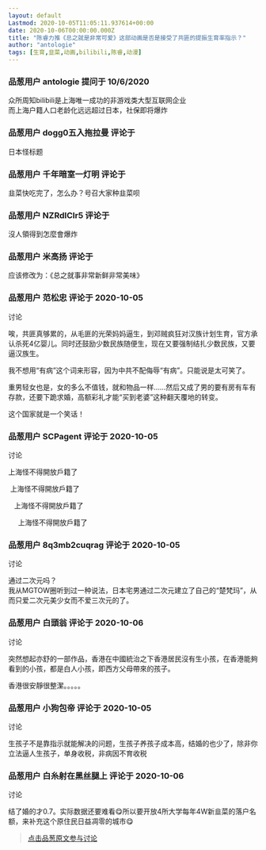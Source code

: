 ```yaml
---
layout: default
Lastmod: 2020-10-05T11:05:11.937614+00:00
date: 2020-10-06T00:00:00.000Z
title: "陈睿力推《总之就是非常可爱》这部动画是否是接受了共匪的提振生育率指示？"
author: "antologie"
tags: [生育,韭菜,动画,bilibili,陈睿,动漫]
---
```



### 品葱用户 **antologie** 提问于 10/6/2020
    
众所周知bilibili是上海唯一成功的非游戏类大型互联网企业  
而上海户籍人口老龄化远远超过日本，社保即将爆炸
    
                

### 品葱用户 **dogg0五入拖拉曼** 评论于 
        
日本怪标题
        
                

### 品葱用户 **千年暗室一灯明** 评论于 
        
韭菜快吃完了，怎么办？号召大家种韭菜呗
        
                

### 品葱用户 **NZRdlClr5** 评论于 
        
沒人領得到怎麼會爆炸
        
                

### 品葱用户 **米高扬** 评论于 
        
应该修改为：《总之就事非常新鲜非常美味》
        
                

### 品葱用户 **范松忠** 评论于 2020-10-05
讨论

        
唉，共匪真够累的，从毛匪的光荣妈妈逼生，到邓贼疯狂对汉族计划生育，官方承认杀死4亿婴儿。同时还鼓励少数民族随便生，现在又要强制结扎少数民族，又要逼汉族生。  
  
我不想用“有病”这个词来形容，因为中共不配侮辱“有病”。只能说是太可笑了。  
  
重男轻女也是，女的多么不值钱，就和物品一样……然后又成了男的要有房有车有存款，还要下跪求婚，高额彩礼才能“买到老婆”这种翻天覆地的转变。  
  
这个国家就是一个笑话！
        
                

### 品葱用户 **SCPagent** 评论于 2020-10-05
讨论

        
上海怪不得開放戶籍了  
  
 上海怪不得開放戶籍了  
  
   上海怪不得開放戶籍了  
  
     上海怪不得開放戶籍了
        
                

### 品葱用户 **8q3mb2cuqrag** 评论于 2020-10-05
讨论

        
通过二次元吗？  
我从MGTOW圈听到过一种说法，日本宅男通过二次元建立了自己的“楚梵玛”，从而只爱二次元美少女而不爱三次元的了。
        
                

### 品葱用户 **白頭翁** 评论于 2020-10-06
讨论

        
突然想起亦舒的一部作品，香港在中國統治之下香港居民沒有生小孩，在香港能夠看到的小孩，都是白人小孩，即西方父母帶來的孩子。    
  
香港很安靜很整潔。。。。。
        
                

### 品葱用户 **小狗包帝** 评论于 2020-10-05
讨论

        
生孩子不是靠指示就能解决的问题，生孩子养孩子成本高，结婚的也少了，除非你立法逼人生孩子，单身收税，非病因不育收税
        
                

### 品葱用户 **白糸射在黑丝腿上** 评论于 2020-10-06
讨论

        
结了婚的才0.7。实际数据还要难看😋所以要开放4所大学每年4W新韭菜的落户名额，来补充这个原住民日益凋零的城市😋
        
                





> [点击品葱原文参与讨论](https://pincong.rocks/question/31789)

